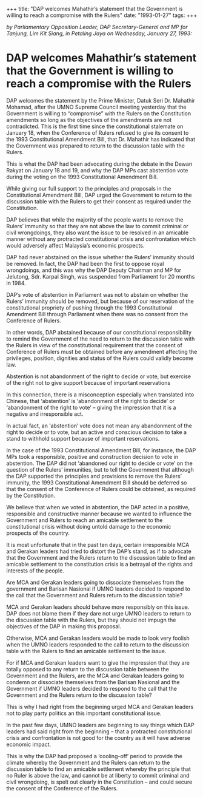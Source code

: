 +++ 
title: "DAP welcomes Mahathir’s statement that the Government is willing to reach a compromise with the Rulers"
date: "1993-01-27"
tags:
+++

_by Parliamentary Opposition Leader, DAP Secretary-General and MP for Tanjung, Lim Kit Siang, in Petaling Jaya on Wednesday, January 27, 1993:_

# DAP welcomes Mahathir’s statement that the Government is willing to reach a compromise with the Rulers

DAP welcomes the statement by the Prime Minister, Datuk Seri Dr. Mahathir Mohamad, after the UMNO Supreme Council meeting yesterday that the Government is willing to “compromise” with the Rulers on the Constitution amendments so long as the objectives of the amendments are not contradicted.
</u>
This is the first time since the constitutional stalemate on January 18, when the Conference of Rulers refused to give its consent to the 1993 Constitutional Amendment Bill, that Dr. Mahathir has indicated that the Government was prepared to return to the discussion table with the Rulers.

This is what the DAP had been advocating during the debate in the Dewan Rakyat on January 18 and 19, and why the DAP MPs cast abstention vote during the voting on the 1993 Constitutional Amendment Bill.

While giving our full support to the principles and proposals in the Constitutional Amendment Bill, DAP urged the Government to return to the discussion table with the Rulers to get their consent as required under the Constitution.

DAP believes that while the majority of the people wants to remove the Rulers’ immunity so that they are not above the law to commit criminal or civil wrongdoings, they also want the issue to be resolved in an amicable manner without any protracted constitutional crisis and confrontation which would adversely affect Malaysia’s economic prospects.

DAP had never abstained on the issue whether the Rulers’ immunity should be removed. In fact, the DAP had been the first to oppose royal wrongdoings, and this was why the DAP Deputy Chairman and MP for Jelutong, Sdr. Karpal Singh, was suspended from Parliament for 20 months in 1984.

DAP’s vote of abstention in Parliament was not to abstain on whether the Rulers’ immunity should be removed, but because of our reservation of the constitutional propriety of pushing through the 1993 Constitutional Amendment Bill through Parliament when there was no consent from the Conference of Rulers.

In other words, DAP abstained because of our constitutional responsibility to remind the Government of the need to return to the discussion table with the Rulers in view of the constitutional requirement that the consent of Conference of Rulers must be obtained before any amendment affecting the privileges, position, dignities and status of the Rulers could validly become law.

Abstention is not abandonment of the right to decide or vote, but exercise of the right not to give support because of important reservations

In this connection, there is a misconception especially when translated into Chinese, that ‘abstention’ is ‘abandonment of the right to decide’ or ‘abandonment of the right to vote’ – giving the impression that it is a negative and irresponsible act.

In actual fact, an ‘abstention’ vote does not mean any abandonment of the right to decide or to vote, but an active and conscious decision to take a stand to withhold support because of important reservations.

In the case of the 1993 Constitutional Amendment Bill, for instance, the DAP MPs took a responsible, positive and construction decision to vote in abstention. The DAP did not ‘abandoned our right to decide or vote’ on the question of the Rulers’ immunities, but to tell the Government that although the DAP supported the principles and provisions to remove the Rulers’ immunity, the 1993 Constitutional Amendment Bill should be deferred so that the consent of the Conference of Rulers could be obtained, as required by the Constitution.

We believe that when we voted in abstention, the DAP acted in a positive, responsible and constructive manner because we wanted to influence the Government and Rulers to reach an amicable settlement to the constitutional crisis without doing untold damage to the economic prospects of the country.

It is most unfortunate that in the past ten days, certain irresponsible MCA and Gerakan leaders had tried to distort the DAP’s stand, as if to advocate that the Government and the Rulers return to the discussion table to find an amicable settlement to the constitution crisis is a betrayal of the rights and interests of the people.

Are MCA and Gerakan leaders going to dissociate themselves from the government and Barisan Nasional if UMNO leaders decided to respond to the call that the Government and Rulers return to the discussion table?

MCA and Gerakan leaders should behave more responsibly on this issue. DAP does not blame them if they dare not urge UMNO leaders to return to the discussion table with the Rulers, but they should not impugn the objectives of the DAP in making this proposal.

Otherwise, MCA and Gerakan leaders would be made to look very foolish when the UMNO leaders responded to the call to return to the discussion table with the Rulers to find an amicable settlement to the issue.

For if MCA and Gerakan leaders want to give the impression that they are totally opposed to any return to the discussion table between the Government and the Rulers, are the MCA and Gerakan leaders going to condemn or dissociate themselves from the Barisan Nasional and the Government if UMNO leaders decided to respond to the call that the Government and the Rulers return to the discussion table?

This is why I had right from the beginning urged MCA and Gerakan leaders not to play party politics an this important constitutional issue.

In the past few days, UMNO leaders are beginning to say things which DAP leaders had said right from the beginning – that a protracted constitutional crisis and confrontation is not good for the country as it will have adverse economic impact.

This is why the DAP had proposed a ‘cooling-off’ period to provide the climate whereby the Government and the Rulers can return to the discussion table to find an amicable settlement whereby the principle that no Ruler is above the law, and cannot be at liberty to commit criminal and civil wrongdoing, is spelt out clearly in the Constitution – and could secure the consent of the Conference of the Rulers.
 
